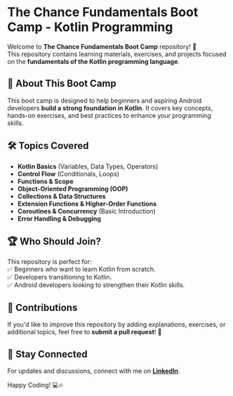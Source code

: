 # The Chance Fundamentals Boot Camp - Kotlin Programming  

Welcome to **The Chance Fundamentals Boot Camp** repository! 🎉  
This repository contains learning materials, exercises, and projects focused on the **fundamentals of the Kotlin programming language**.  

## 📌 About This Boot Camp  
This boot camp is designed to help beginners and aspiring Android developers **build a strong foundation in Kotlin**. It covers key concepts, hands-on exercises, and best practices to enhance your programming skills.  

## 🛠 Topics Covered  
- **Kotlin Basics** (Variables, Data Types, Operators)  
- **Control Flow** (Conditionals, Loops)  
- **Functions & Scope**  
- **Object-Oriented Programming (OOP)**  
- **Collections & Data Structures**  
- **Extension Functions & Higher-Order Functions**  
- **Coroutines & Concurrency** (Basic Introduction)  
- **Error Handling & Debugging**  

## 🏆 Who Should Join?  
This repository is perfect for:  
✅ Beginners who want to learn Kotlin from scratch.  
✅ Developers transitioning to Kotlin.  
✅ Android developers looking to strengthen their Kotlin skills.  

## 🤝 Contributions  
If you'd like to improve this repository by adding explanations, exercises, or additional topics, feel free to **submit a pull request**! 🚀  

## 📢 Stay Connected  
For updates and discussions, connect with me on **[LinkedIn](https://www.linkedin.com/in/youssefmsaber/)**.  

Happy Coding! 💻🔥  
